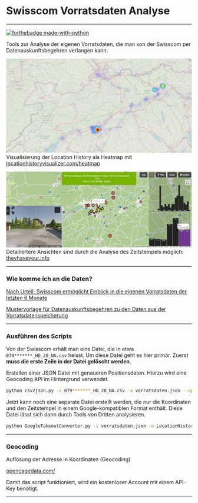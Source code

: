 # Swisscom Vorratsdaten Analyse

---

[![forthebadge made-with-python](http://ForTheBadge.com/images/badges/made-with-python.svg)](https://www.python.org/)

Tools zur Analyse der eigenen Vorratsdaten, die man von der Swisscom per Datenauskunftsbegehren verlangen kann.

![location_heatmap_schweiz.png](bilder/location_heatmap_schweiz.png)
Visualisierung der Location History als Heatmap mit [locationhistoryvisualizer.com/heatmap](https://locationhistoryvisualizer.com/heatmap/)

![location_heatmap_detailed.png](bilder/location_heatmap_detailed.png)
Detailiertere Ansichten sind durch die Analyse des Zeitstempels möglich: [theyhaveyour.info](http://theyhaveyour.info/)

---

### Wie komme ich an die Daten?

[Nach Urteil: Swisscom ermöglicht Einblick in die eigenen Vorratsdaten der letzten 6 Monate](https://steigerlegal.ch/2018/05/04/swisscom-auskunft-vorratsdatenspeicherung/)

[Mustervorlage für Datenauskunftsbegehren zu den Daten aus der Vorratsdatenspeicherung](https://www.digitale-gesellschaft.ch/2018/03/29/mustervorlage-fuer-datenauskunftsbegehren-zu-den-daten-aus-der-vorratsdatenspeicherung-datenschutz/)

---

### Ausführen des Scripts

Von der Swisscom erhält man eine Datei, die in etwa `079*******_HD_28_NA.csv` heisst. Um diese Datei geht es hier primär. Zuerst **muss die erste Zeile in der Datei gelöscht werden**.

Erstellen einer JSON Datei mit genaueren Positionsdaten. Hierzu wird eine Geocoding API im Hintergrund verwendet.

```bash
python csv2json.py -i 079*******_HD_28_NA.csv -o vorratsdaten.json --api-key <api-key>
```

Jetzt kann noch eine separate Datei erstellt werden, die nur die Koordinaten und den Zeitstempel in einem Google-kompatiblen Format enthält. Diese Datei lässt sich dann durch Tools von Dritten analysieren.

```bash
python GoogleTakeoutConverter.py -i vorratsdaten.json -o LocationHistory.json
```

---

### Geocoding

Auflösung der Adresse in Koordinaten (Geocoding)

[opencagedata.com/](https://opencagedata.com/)

Damit das script funktioniert, wird ein kostenloser Account mit einem API-Key benötigt.

---




